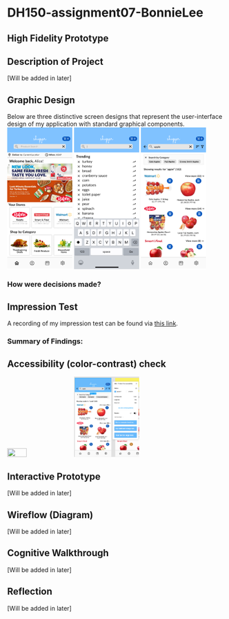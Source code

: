 # DH150-assignment07-BonnieLee

## High Fidelity Prototype

## Description of Project
[Will be added in later]

## Graphic Design
Below are three distinctive screen designs that represent the user-interface design of my application with standard graphical components.
<img src="./[Dh 150] Home.png" width="30%" height="30%"> <img src="./[DH 150] Search.png" width="30%" height="30%"> <img src="./[DH 150] Search Results.png" width="30%" height="30%">

### How were decisions made?


## Impression Test
A recording of my impression test can be found via [this link](https://ucla.zoom.us/rec/share/FX4nrKDGZLgw9HKdIQ8qdstnCoYvijj5PFMT14YM5lNIzzxjb0eZ0Cg8nQenkr2N.nLYpfTeXemBUdqEJ?startTime=1606240971000).

### Summary of Findings:

## Accessibility (color-contrast) check
<img src="./Accessibility:Red.png" width="30%" height="30%"> <img src="./[DH 150] Accessibility:Blue.png" width="30%" height="30%">


## Interactive Prototype
[Will be added in later]

## Wireflow (Diagram)
[Will be added in later]

## Cognitive Walkthrough
[Will be added in later]

## Reflection
[Will be added in later]
